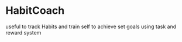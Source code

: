 # HabitCoach
useful to track Habits and train self to achieve set goals using task and reward system
